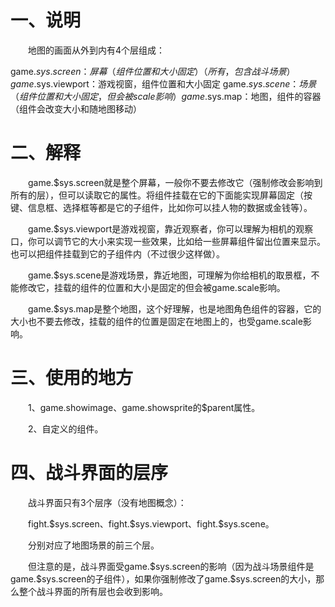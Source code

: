 # 一、说明

&emsp;&emsp;地图的画面从外到内有4个层组成：

game.$sys.screen：屏幕（组件位置和大小固定）（所有，包含战斗场景）
game.$sys.viewport：游戏视窗，组件位置和大小固定
game.$sys.scene：场景（组件位置和大小固定，但会被scale影响）
game.$sys.map：地图，组件的容器（组件会改变大小和随地图移动）

# 二、解释

&emsp;&emsp;game.$sys.screen就是整个屏幕，一般你不要去修改它（强制修改会影响到所有的层），但可以读取它的属性。将组件挂载在它的下面能实现屏幕固定（按键、信息框、选择框等都是它的子组件，比如你可以挂人物的数据或金钱等）。

&emsp;&emsp;game.$sys.viewport是游戏视窗，靠近观察者，你可以理解为相机的观察口，你可以调节它的大小来实现一些效果，比如给一些屏幕组件留出位置来显示。也可以把组件挂载到它的子组件内（不过很少这样做）。

&emsp;&emsp;game.$sys.scene是游戏场景，靠近地图，可理解为你给相机的取景框，不能修改它，挂载的组件的位置和大小是固定的但会被game.scale影响。

&emsp;&emsp;game.$sys.map是整个地图，这个好理解，也是地图角色组件的容器，它的大小也不要去修改，挂载的组件的位置是固定在地图上的，也受game.scale影响。

# 三、使用的地方

&emsp;&emsp;1、game.showimage、game.showsprite的$parent属性。

&emsp;&emsp;2、自定义的组件。

# 四、战斗界面的层序

&emsp;&emsp;战斗界面只有3个层序（没有地图概念）：

&emsp;&emsp;fight.\$sys.screen、fight.\$sys.viewport、fight.\$sys.scene。

&emsp;&emsp;分别对应了地图场景的前三个层。

&emsp;&emsp;但注意的是，战斗界面受game.\$sys.screen的影响（因为战斗场景组件是game.\$sys.screen的子组件），如果你强制修改了game.\$sys.screen的大小，那么整个战斗界面的所有层也会收到影响。
